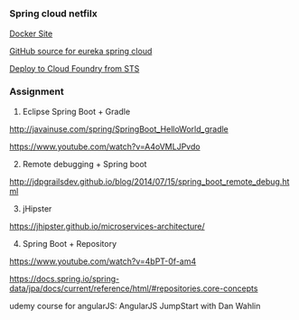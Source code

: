 # 


### Spring cloud netfilx

[Docker Site](https://hub.docker.com/explore/)

[GitHub source for eureka spring cloud](https://github.com/spring-cloud-samples/eureka)


[Deploy to Cloud Foundry from STS](https://spring.io/guides/gs/sts-cloud-foundry-deployment/)


### Assignment

1) Eclipse Spring Boot + Gradle

http://javainuse.com/spring/SpringBoot_HelloWorld_gradle

https://www.youtube.com/watch?v=A4oVMLJPvdo

2) Remote debugging + Spring boot

http://jdpgrailsdev.github.io/blog/2014/07/15/spring_boot_remote_debug.html


3) jHipster

https://jhipster.github.io/microservices-architecture/


4) Spring Boot + Repository

https://www.youtube.com/watch?v=4bPT-0f-am4

https://docs.spring.io/spring-data/jpa/docs/current/reference/html/#repositories.core-concepts

udemy course for angularJS:  AngularJS JumpStart with Dan Wahlin
